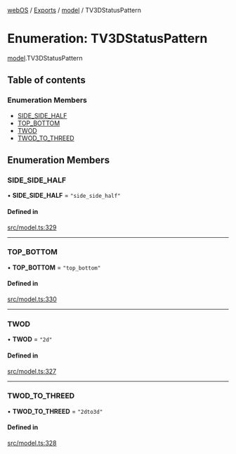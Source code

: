 [webOS](../README.md) / [Exports](../modules.md) / [model](../modules/model.md) / TV3DStatusPattern

# Enumeration: TV3DStatusPattern

[model](../modules/model.md).TV3DStatusPattern

## Table of contents

### Enumeration Members

- [SIDE\_SIDE\_HALF](model.TV3DStatusPattern.md#side_side_half)
- [TOP\_BOTTOM](model.TV3DStatusPattern.md#top_bottom)
- [TWOD](model.TV3DStatusPattern.md#twod)
- [TWOD\_TO\_THREED](model.TV3DStatusPattern.md#twod_to_threed)

## Enumeration Members

### SIDE\_SIDE\_HALF

• **SIDE\_SIDE\_HALF** = ``"side_side_half"``

#### Defined in

[src/model.ts:329](https://github.com/Dabolus/webos-tv/blob/7abb5c9/src/model.ts#L329)

___

### TOP\_BOTTOM

• **TOP\_BOTTOM** = ``"top_bottom"``

#### Defined in

[src/model.ts:330](https://github.com/Dabolus/webos-tv/blob/7abb5c9/src/model.ts#L330)

___

### TWOD

• **TWOD** = ``"2d"``

#### Defined in

[src/model.ts:327](https://github.com/Dabolus/webos-tv/blob/7abb5c9/src/model.ts#L327)

___

### TWOD\_TO\_THREED

• **TWOD\_TO\_THREED** = ``"2dto3d"``

#### Defined in

[src/model.ts:328](https://github.com/Dabolus/webos-tv/blob/7abb5c9/src/model.ts#L328)
